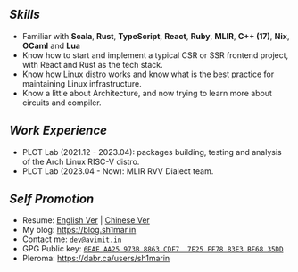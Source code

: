 ## ***Skills***

* Familiar with **Scala**, **Rust**, **TypeScript**, **React**, **Ruby**, **MLIR**, **C++ (17)**, **Nix**, **OCaml** and **Lua**
* Know how to start and implement a typical CSR or SSR frontend project, with React and Rust as the tech stack.
* Know how Linux distro works and know what is the best practice for maintaining Linux infrastructure.
* Know a little about Architecture, and now trying to learn more about circuits and compiler.

## ***Work Experience***

  * PLCT Lab (2021.12 - 2023.04): packages building, testing and analysis of the Arch Linux RISC-V distro.
  * PLCT Lab (2023.04 - Now): MLIR RVV Dialect team.

## ***Self Promotion***

  * Resume: [English Ver](https://github.com/Avimitin/resume/blob/master/resume-en.pdf) | [Chinese Ver](https://github.com/Avimitin/resume/blob/master/resume-cn.pdf)
  * My blog: <https://blog.sh1mar.in>
  * Contact me: [`dev@avimit.in`](mailto:dev@avimit.in)
  * GPG Public key: [`6EAE AA25 973B 8863 CDF7  7E25 FF78 83E3 BF68 35DD`](https://github.com/Avimitin.gpg)
  * Pleroma: <https://dabr.ca/users/sh1marin>
